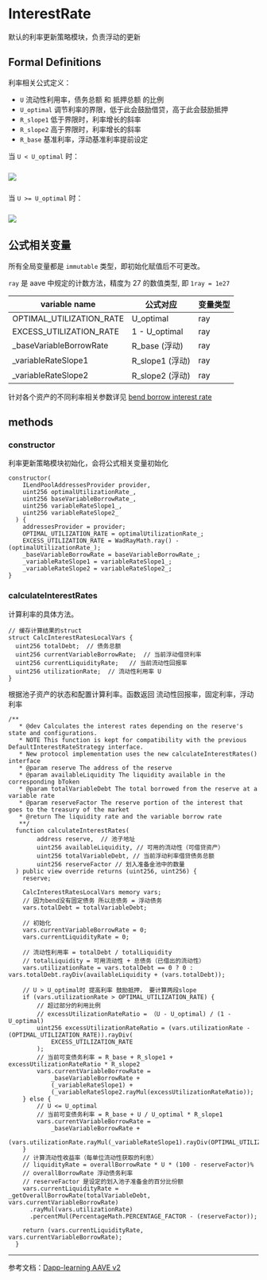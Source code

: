 # InterestRate

默认的利率更新策略模块，负责浮动的更新

## Formal Definitions

利率相关公式定义：

- `U` 流动性利用率，债务总额 和 抵押总额 的比例
- `U_optimal` 调节利率的界限，低于此会鼓励借贷，高于此会鼓励抵押
- `R_slope1` 低于界限时，利率增长的斜率
- `R_slope2` 高于界限时，利率增长的斜率
- `R_base` 基准利率，浮动基准利率提前设定

当 `U < U_optimal` 时：

<!-- $R_{t}=R_{base}+\frac{U_t}{U_{optimal}}R_{slope1}$ -->
<img src="https://render.githubusercontent.com/render/math?math=R_{t}=R_{base}%2B\frac{U_t}{U_{optimal}}R_{slope1}" style="display: block;margin: 24px auto;" />

当 `U >= U_optimal` 时：

<!-- $R_{t}=R_{base}+R_{slope1}+\frac{U_t-U_{optimal}}{1-U_{optimal}}R_{slope2}$ -->
<img src="https://render.githubusercontent.com/render/math?math=R_{t}=R_{base}%2BR_{slope1}%2B\frac{U_t-U_{optimal}}{1-U_{optimal}}R_{slope2}" style="display: block;margin: 24px auto;" />

## 公式相关变量

所有全局变量都是 `immutable` 类型，即初始化赋值后不可更改。

`ray` 是 aave 中规定的计数方法，精度为 27 的数值类型, 即 `1ray = 1e27`

| variable name            | 公式对应        | 变量类型 |
| ------------------------ | --------------- | -------- |
| OPTIMAL_UTILIZATION_RATE | U_optimal       | ray      |
| EXCESS_UTILIZATION_RATE  | 1 - U_optimal   | ray      |
| \_baseVariableBorrowRate | R_base (浮动)   | ray      |
| \_variableRateSlope1     | R_slope1 (浮动) | ray      |
| \_variableRateSlope2     | R_slope2 (浮动) | ray      |

针对各个资产的不同利率相关参数详见 [bend borrow interest rate](https://github.com/BendDAO/bend-gitbook-portal/blob/main/lending-protocol/interest-model.md)

## methods

### constructor

利率更新策略模块初始化，会将公式相关变量初始化

```solidity
constructor(
    ILendPoolAddressesProvider provider,
    uint256 optimalUtilizationRate_,
    uint256 baseVariableBorrowRate_,
    uint256 variableRateSlope1_,
    uint256 variableRateSlope2_
  ) {
    addressesProvider = provider;
    OPTIMAL_UTILIZATION_RATE = optimalUtilizationRate_;
    EXCESS_UTILIZATION_RATE = WadRayMath.ray() - (optimalUtilizationRate_);
    _baseVariableBorrowRate = baseVariableBorrowRate_;
    _variableRateSlope1 = variableRateSlope1_;
    _variableRateSlope2 = variableRateSlope2_;
}
```

### calculateInterestRates

计算利率的具体方法。

```solidity
// 缓存计算结果的struct
struct CalcInterestRatesLocalVars {
  uint256 totalDebt;  // 债务总额
  uint256 currentVariableBorrowRate;  // 当前浮动借贷利率
  uint256 currentLiquidityRate;   // 当前流动性回报率
  uint256 utilizationRate;  // 流动性利用率 U
}
```

根据池子资产的状态和配置计算利率。函数返回 流动性回报率，固定利率，浮动利率

```solidity
/**
   * @dev Calculates the interest rates depending on the reserve's state and configurations.
   * NOTE This function is kept for compatibility with the previous DefaultInterestRateStrategy interface.
   * New protocol implementation uses the new calculateInterestRates() interface
   * @param reserve The address of the reserve
   * @param availableLiquidity The liquidity available in the corresponding bToken
   * @param totalVariableDebt The total borrowed from the reserve at a variable rate
   * @param reserveFactor The reserve portion of the interest that goes to the treasury of the market
   * @return The liquidity rate and the variable borrow rate
   **/
  function calculateInterestRates(
        address reserve,  // 池子地址
        uint256 availableLiquidity, // 可用的流动性（可借贷资产）
        uint256 totalVariableDebt, // 当前浮动利率借贷债务总额
        uint256 reserveFactor // 划入准备金池中的数量
  ) public view override returns (uint256, uint256) {
    reserve;

    CalcInterestRatesLocalVars memory vars;
    // 因为bend没有固定债务 所以总债务 = 浮动债务
    vars.totalDebt = totalVariableDebt;

    // 初始化
    vars.currentVariableBorrowRate = 0;
    vars.currentLiquidityRate = 0;

    // 流动性利用率 = totalDebt / totalLiquidity
    // totalLiquidity = 可用流动性 + 总债务（已借出的流动性）
    vars.utilizationRate = vars.totalDebt == 0 ? 0 : vars.totalDebt.rayDiv(availableLiquidity + (vars.totalDebt));

    // U > U_optimal时 提高利率 鼓励抵押， 要计算两段slope
    if (vars.utilizationRate > OPTIMAL_UTILIZATION_RATE) {
        // 超过部分的利用比例
        // excessUtilizationRateRatio = （U - U_optimal) / (1 - U_optimal)
        uint256 excessUtilizationRateRatio = (vars.utilizationRate - (OPTIMAL_UTILIZATION_RATE)).rayDiv(
            EXCESS_UTILIZATION_RATE
        );
        // 当前可变债务利率 = R_base + R_slope1 + excessUtilizationRateRatio * R_slope2
        vars.currentVariableBorrowRate =
            _baseVariableBorrowRate +
            (_variableRateSlope1) +
            (_variableRateSlope2.rayMul(excessUtilizationRateRatio));
    } else {
        // U <= U_optimal
        // 当前可变债务利率 = R_base + U / U_optimal * R_slope1
        vars.currentVariableBorrowRate =
            _baseVariableBorrowRate +
            (vars.utilizationRate.rayMul(_variableRateSlope1).rayDiv(OPTIMAL_UTILIZATION_RATE));
    }
    // 计算流动性收益率（每单位流动性获取的利息）
    // liquidityRate = overallBorrowRate * U * (100 - reserveFactor)%
    // overallBorrowRate 浮动债务利率
    // reserveFactor 是设定的划入池子准备金的百分比份额
    vars.currentLiquidityRate = _getOverallBorrowRate(totalVariableDebt, vars.currentVariableBorrowRate)
      .rayMul(vars.utilizationRate)
      .percentMul(PercentageMath.PERCENTAGE_FACTOR - (reserveFactor));

    return (vars.currentLiquidityRate, vars.currentVariableBorrowRate);
  }
```

---
参考文档：[Dapp-learning AAVE v2](https://github.com/Dapp-Learning-DAO/Dapp-Learning/blob/main/defi/Aave/contract/7-DefaultReserveInterestRateStrategy.md)
